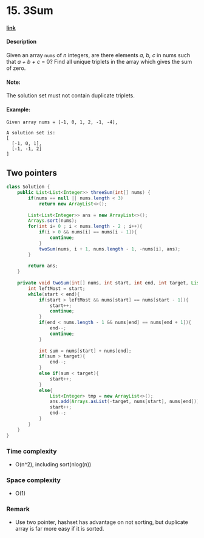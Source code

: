 # 15. 3Sum

#### [link](https://leetcode.com/problems/3sum/)

#### Description
Given an array `nums` of *n* integers, are there elements *a, b, c* in nums such that *a + b + c* = 0? Find all unique triplets in the array which gives the sum of zero.

#### Note:
The solution set must not contain duplicate triplets.

#### Example:
```
Given array nums = [-1, 0, 1, 2, -1, -4],

A solution set is:
[
  [-1, 0, 1],
  [-1, -1, 2]
]
```

## Two pointers
```java
class Solution {
    public List<List<Integer>> threeSum(int[] nums) {
        if(nums == null || nums.length < 3)
            return new ArrayList<>();
        
        List<List<Integer>> ans = new ArrayList<>();
        Arrays.sort(nums);
        for(int i= 0 ; i < nums.length - 2 ; i++){
            if(i > 0 && nums[i] == nums[i - 1]){
                continue;
            }
            twoSum(nums, i + 1, nums.length - 1, -nums[i], ans);
        }
        
        return ans;
    }
    
    private void twoSum(int[] nums, int start, int end, int target, List<List<Integer>> ans){
        int leftMost = start;
        while(start < end){
            if(start > leftMost && nums[start] == nums[start - 1]){
                start++;
                continue;
            }
            if(end < nums.length - 1 && nums[end] == nums[end + 1]){
                end--;
                continue;
            }
            
            int sum = nums[start] + nums[end];
            if(sum > target){
                end--;
            }
            else if(sum < target){
                start++;
            }
            else{
                List<Integer> tmp = new ArrayList<>();
                ans.add(Arrays.asList(-target, nums[start], nums[end]));
                start++;
                end--;
            }
        }
    }
}
```
### Time complexity
* O(n^2), including sort(nlog(n))
### Space complexity
* O(1)
### Remark
* Use two pointer, hashset has advantage on not sorting, but duplicate array is far more easy if it is sorted.